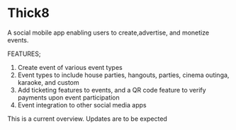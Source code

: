 # Thick8

A social mobile app enabling users to create,advertise, and monetize events.

FEATURES;
1. Create event of various event types
2. Event types to include house parties, hangouts, parties, cinema outinga, karaoke, and custom
3. Add ticketing features to events, and a QR code feature to verify payments upon event participation
4. Event integration to other social media apps

This is a current overview. Updates are to be expected
